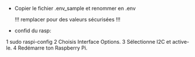 - Copier le fichier .env_sample et renommer en .env

    !!! remplacer pour des valeurs sécurisées !!! 

- confid du rasp:

1 sudo raspi-config
2 Choisis Interface Options.
3 Sélectionne I2C et active-le.
4 Redémarre ton Raspberry Pi.